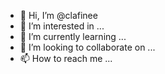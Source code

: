 - 👋 Hi, I’m @clafinee
- 👀 I’m interested in ...
- 🌱 I’m currently learning ...
- 💞️ I’m looking to collaborate on ...
- 📫 How to reach me ...

<!---
clafinee/clafinee is a ✨ special ✨ repository because its `README.md` (this file) appears on your GitHub profile.
You can click the Preview link to take a look at your changes.
--->

